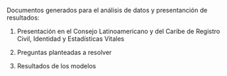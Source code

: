Documentos generados para el análisis de datos y presentanción de resultados:

1. Presentación en el Consejo Latinoamericano y del Caribe de Registro Civil, Identidad y Estadísticas Vitales

2. Preguntas planteadas a resolver

3. Resultados de los modelos

